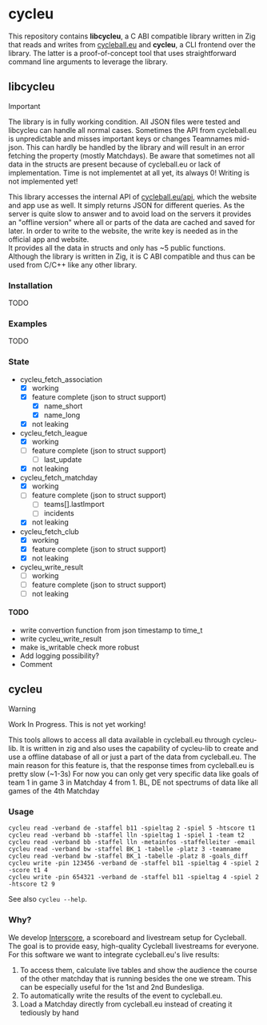 # cycleu
This repository contains **libcycleu**, a C ABI compatible library written in Zig that reads and writes from [cycleball.eu](https://cycleball.eu) and **cycleu**, a CLI frontend over the library. The latter is a proof-of-concept tool that uses straightforward command line arguments to leverage the library.

## libcycleu
> [!IMPORTANT]
> The library is in fully working condition. All JSON files were tested and libcycleu can handle all normal cases. Sometimes the API from cycleball.eu is unpredictable and misses important keys or changes Teamnames mid-json. This can hardly be handled by the library and will result in an error fetching the property (mostly Matchdays). Be aware that sometimes not all data in the structs are present because of cycleball.eu or lack of implementation. Time is not implementet at all yet, its always 0! Writing is not implemented yet!

This library accesses the internal API of [cycleball.eu/api](https://cycleball.eu/api), which the website and app use as well. It simply returns JSON for different queries. As the server is quite slow to answer and to avoid load on the servers it provides an "offline version" where all or parts of the data are cached and saved for later. In order to write to the website, the write key is needed as in the official app and website.<br>
It provides all the data in structs and only has ~5 public functions.<br>
Although the library is written in Zig, it is C ABI compatible and thus can be used from C/C++ like any other library.

### Installation
TODO

### Examples
TODO

### State
- cycleu_fetch_association
    - [x] working 
    - [X] feature complete (json to struct support)
        - [X] name_short
        - [X] name_long
    - [x] not leaking
- cycleu_fetch_league
    - [x] working
    - [ ] feature complete (json to struct support)
        - [ ] last_update
    - [x] not leaking
- cycleu_fetch_matchday
    - [x] working
    - [ ] feature complete (json to struct support)
        - [ ] teams[].lastImport
        - [ ] incidents
    - [x] not leaking
- cycleu_fetch_club
    - [x] working
    - [x] feature complete (json to struct support)
    - [x] not leaking
- cycleu_write_result
    - [ ] working
    - [ ] feature complete (json to struct support)
    - [ ] not leaking
#### TODO
- write convertion function from json timestamp to time_t
- write cycleu_write_result
- make is_writable check more robust
- Add logging possibility?
- Comment

## cycleu
> [!WARNING]
> Work In Progress. This is not yet working!

This tools allows to access all data available in cycleball.eu through cycleu-lib. It is written in zig and also uses the capability of cycleu-lib to create and use a offline database of all or just a part of the data from cycleball.eu. The main reason for this feature is, that the response times from cycleball.eu is pretty slow (~1-3s)
For now you can only get very specific data like goals of team 1 in game 3 in Matchday 4 from 1. BL, DE not spectrums of data like all games of the 4th Matchday

### Usage
```
cycleu read -verband de -staffel b11 -spieltag 2 -spiel 5 -htscore t1
cycleu read -verband bb -staffel lln -spieltag 1 -spiel 1 -team t2
cycleu read -verband bb -staffel lln -metainfos -staffelleiter -email
cycleu read -verband bw -staffel BK_1 -tabelle -platz 3 -teamname
cycleu read -verband bw -staffel BK_1 -tabelle -platz 8 -goals_diff
cycleu write -pin 123456 -verband de -staffel b11 -spieltag 4 -spiel 2 -score t1 4
cycleu write -pin 654321 -verband de -staffel b11 -spieltag 4 -spiel 2 -htscore t2 9
```

See also `cycleu --help`.

### Why?
We develop [Interscore](https://github.com/mminl-de/interscore), a scoreboard and livestream setup for Cycleball. The goal is to provide easy, high-quality Cycleball livestreams for everyone. For this software we want to integrate cycleball.eu's live results:

1. To access them, calculate live tables and show the audience the course of the other matchday that is running besides the one we stream. This can be especially useful for the 1st and 2nd Bundesliga.
2. To automatically write the results of the event to cycleball.eu.
3. Load a Matchday directly from cycleball.eu instead of creating it tediously by hand
